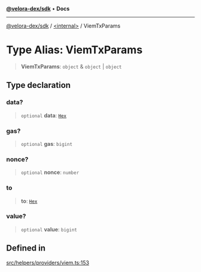 [**@velora-dex/sdk**](../../README.md) • **Docs**

***

[@velora-dex/sdk](../../globals.md) / [\<internal\>](../README.md) / ViemTxParams

# Type Alias: ViemTxParams

> **ViemTxParams**: `object` & `object` \| `object`

## Type declaration

### data?

> `optional` **data**: [`Hex`](Hex.md)

### gas?

> `optional` **gas**: `bigint`

### nonce?

> `optional` **nonce**: `number`

### to

> **to**: [`Hex`](Hex.md)

### value?

> `optional` **value**: `bigint`

## Defined in

[src/helpers/providers/viem.ts:153](https://github.com/VeloraDEX/sdk/blob/feat/extend_delta_orders_filtering/src/helpers/providers/viem.ts#L153)
